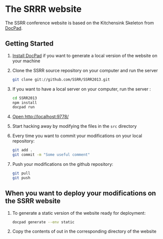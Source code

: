 # The SRRR website

The SSRR conference website is based on the Kitchensink Skeleton from [DocPad](https://github.com/bevry/docpad).

## Getting Started

1. [Install DocPad](https://github.com/bevry/docpad) if you want to generate a local version of the website on your machine

1. Clone the SSRR source repository on your computer and run the server


	``` bash
	git clone git://github.com/SSRR/SSRR2013.git
	```

1. If you want to have a local server on your computer, run the server :

	``` bash
	cd SSRR2013
	npm install
	docpad run
	```
 
1. [Open http://localhost:9778/](http://localhost:9778/)

1. Start hacking away by modifying the files in the `src` directory

1. Every time you want to commit your modifications on your local repository: 

	``` bash
	git add .
	git commit -m "Some useful comment"
	```
1. Push your modifications on the github repository:

	``` bash
	git pull
	git push
	```

## When you want to deploy your modifications on the SSRR website

1. To generate a static version of the website ready for deployment:

	``` bash
	docpad generate --env static
	```	

1. Copy the contents of out in the corresponding directory of the website

